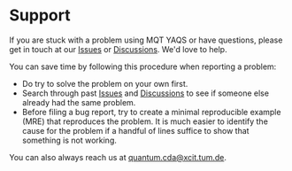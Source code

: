 <!--- This file has been generated from an external template. Please do not modify it directly. -->
<!--- Changes should be contributed to https://github.com/munich-quantum-toolkit/templates. -->

# Support

If you are stuck with a problem using MQT YAQS or have questions, please get in touch at our [Issues] or [Discussions].
We'd love to help.

You can save time by following this procedure when reporting a problem:

- Do try to solve the problem on your own first.
- Search through past [Issues] and [Discussions] to see if someone else already had the same problem.
- Before filing a bug report, try to create a minimal reproducible example (MRE) that reproduces the problem.
  It is much easier to identify the cause for the problem if a handful of lines suffice to show that something is not working.

You can also always reach us at [quantum.cda@xcit.tum.de](mailto:quantum.cda@xcit.tum.de).

[Issues]: https://github.com/munich-quantum-toolkit/yaqs/issues
[Discussions]: https://github.com/munich-quantum-toolkit/yaqs/discussions
